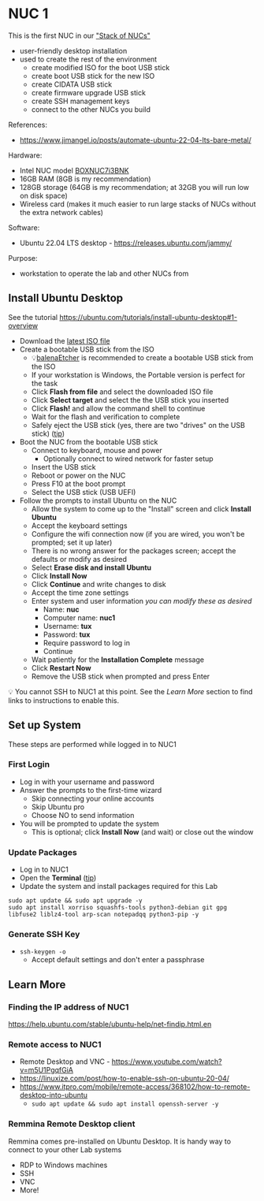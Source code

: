 # NUC 1

This is the first NUC in our ["Stack of NUCs"](https://www.unclenuc.com/lab:stack_of_nucs:start)
- user-friendly desktop installation
- used to create the rest of the environment
  - create modified ISO for the boot USB stick
  - create boot USB stick for the new ISO
  - create CIDATA USB stick
  - create firmware upgrade USB stick
  - create SSH management keys
  - connect to the other NUCs you build

References:
- https://www.jimangel.io/posts/automate-ubuntu-22-04-lts-bare-metal/

Hardware:
- Intel NUC model [BOXNUC7i3BNK](https://ark.intel.com/content/www/us/en/ark/products/95069/intel-nuc-kit-nuc7i3bnk.html)
- 16GB RAM (8GB is my recommendation)
- 128GB storage (64GB is my recommendation; at 32GB you will run low on disk space)
- Wireless card (makes it much easier to run large stacks of NUCs without the extra network cables)

Software:
- Ubuntu 22.04 LTS desktop - https://releases.ubuntu.com/jammy/

Purpose:
- workstation to operate the lab and other NUCs from

## Install Ubuntu Desktop
See the tutorial https://ubuntu.com/tutorials/install-ubuntu-desktop#1-overview
- Download the [latest ISO file](https://ubuntu.com/download/desktop)
- Create a bootable USB stick from the ISO
  - 💡[balenaEtcher](https://etcher.balena.io/#download-etcher) is recommended to create a bootable USB stick from the ISO
  - If your workstation is Windows, the Portable version is perfect for the task
  - Click **Flash from file** and select the downloaded ISO file
  - Click **Select target** and select the the USB stick you inserted
  - Click **Flash!** and allow the command shell to continue
  - Wait for the flash and verification to complete
  - Safely eject the USB stick (yes, there are two "drives" on the USB stick) ([tip](Appendix_Safely_Eject.md))
- Boot the NUC from the bootable USB stick
  - Connect to keyboard, mouse and power
    - Optionally connect to wired network for faster setup
  - Insert the USB stick
  - Reboot or power on the NUC
  - Press F10 at the boot prompt
  - Select the USB stick (USB UEFI)
- Follow the prompts to install Ubuntu on the NUC
  - Allow the system to come up to the "Install" screen and click **Install Ubuntu**
  - Accept the keyboard settings
  - Configure the wifi connection now (if you are wired, you won't be prompted; set it up later)
  - There is no wrong answer for the packages screen; accept the defaults or modify as desired
  - Select **Erase disk and install Ubuntu**
  - Click **Install Now**
  - Click **Continue** and write changes to disk
  - Accept the time zone settings
  - Enter system and user information *you can modify these as desired*
    - Name: **nuc**
    - Computer name: **nuc1**
    - Username: **tux**
    - Password: **tux**
    - Require password to log in
    - Continue
  - Wait patiently for the **Installation Complete** message
  - Click **Restart Now**
  - Remove the USB stick when prompted and press Enter

💡 You cannot SSH to NUC1 at this point. See the *Learn More* section to find links to instructions to enable this.

## Set up System
These steps are performed while logged in to NUC1

### First Login
- Log in with your username and password
- Answer the prompts to the first-time wizard
  - Skip connecting your online accounts
  - Skip Ubuntu pro
  - Choose NO to send information
- You will be prompted to update the system
  - This is optional; click **Install Now** (and wait) or close out the window

### Update Packages
- Log in to NUC1
- Open the **Terminal** ([tip](https://www.wikihow.com/Open-a-Terminal-Window-in-Ubuntu))
- Update the system and install packages required for this Lab
~~~~
sudo apt update && sudo apt upgrade -y
sudo apt install xorriso squashfs-tools python3-debian git gpg libfuse2 liblz4-tool arp-scan notepadqq python3-pip -y
~~~~

### Generate SSH Key
- `ssh-keygen -o`
  - Accept default settings and don't enter a passphrase

## Learn More
### Finding the IP address of NUC1
https://help.ubuntu.com/stable/ubuntu-help/net-findip.html.en
### Remote access to NUC1
- Remote Desktop and VNC - https://www.youtube.com/watch?v=m5U1PgqfGiA
- https://linuxize.com/post/how-to-enable-ssh-on-ubuntu-20-04/
- https://www.itpro.com/mobile/remote-access/368102/how-to-remote-desktop-into-ubuntu
  - `sudo apt update && sudo apt install openssh-server -y`
### Remmina Remote Desktop client
Remmina comes pre-installed on Ubuntu Desktop. It is handy way to connect to your other Lab systems
- RDP to Windows machines
- SSH
- VNC
- More!
